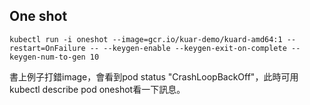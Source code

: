 ## One shot


```
kubectl run -i oneshot --image=gcr.io/kuar-demo/kuard-amd64:1 --restart=OnFailure -- --keygen-enable --keygen-exit-on-complete --keygen-num-to-gen 10
```

書上例子打錯image，會看到pod status "CrashLoopBackOff"，此時可用kubectl describe pod oneshot看一下訊息。
